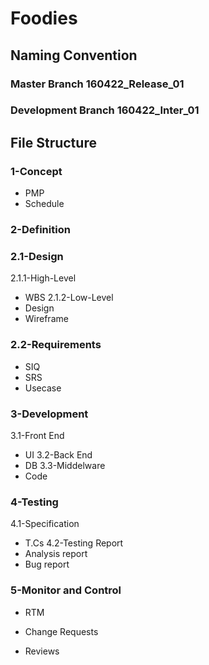# Foodies
## Naming Convention 
### Master Branch 160422_Release_01
### Development Branch 160422_Inter_01
## File Structure 
### 1-Concept  
- PMP
- Schedule
### 2-Definition 
### 2.1-Design
2.1.1-High-Level 
- WBS
2.1.2-Low-Level 
- Design
- Wireframe
### 2.2-Requirements 
- SIQ
- SRS
- Usecase
### 3-Development
3.1-Front End 
- UI
3.2-Back End 
- DB
3.3-Middelware 
- Code
### 4-Testing
4.1-Specification
- T.Cs
4.2-Testing Report
- Analysis report
- Bug report
### 5-Monitor and Control 
- RTM
- Change Requests

- Reviews
